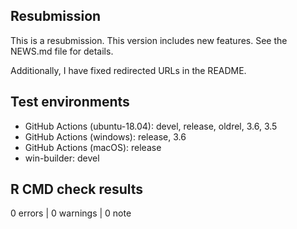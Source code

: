 ## Resubmission

This is a resubmission. This version includes new features. See the NEWS.md file for details.

Additionally, I have fixed redirected URLs in the README.

## Test environments

* GitHub Actions (ubuntu-18.04): devel, release, oldrel, 3.6, 3.5
* GitHub Actions (windows): release, 3.6
* GitHub Actions (macOS): release
* win-builder: devel

## R CMD check results

0 errors | 0 warnings | 0 note